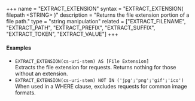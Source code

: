 +++
name = "EXTRACT_EXTENSION"
syntax = "EXTRACT_EXTENSION( filepath &lt;STRING&gt; )"
description = "Returns the file extension portion of a file path."
type = "string manipulation"
related = ["EXTRACT_FILENAME", "EXTRACT_PATH", "EXTRACT_PREFIX", "EXTRACT_SUFFIX", "EXTRACT_TOKEN", "EXTRACT_VALUE"]
+++

#### Examples
- `EXTRACT_EXTENSION(cs-uri-stem) AS [File Extension]`  
  Extracts the file extension for requests. Returns nothing for those without an extension.
- `EXTRACT_EXTENSION(cs-uri-stem) NOT IN ('jpg';'png';'gif';'ico')`  
  When used in a WHERE clause, excludes requests for common image formats.
